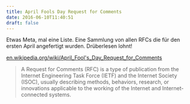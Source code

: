 ```yaml
---
title: April Fools Day Request for Comments
date: 2016-06-10T11:40:51
draft: false
---
```


Etwas Meta, mal eine Liste. Eine Sammlung von allen RFCs die für den ersten
April angefertigt wurden. Drüberlesen lohnt!

[en.wikipedia.org/wiki/April_Fool's_Day_Request_for_Comments](https://en.wikipedia.org/wiki/April_Fools%27_Day_Request_for_Comments)

> A Request for Comments (RFC) is a type of publication from the Internet
> Engineering Task Force (IETF) and the Internet Society (ISOC), usually
> describing methods, behaviors, research, or innovations applicable to
> the working of the Internet and Internet-connected systems.
